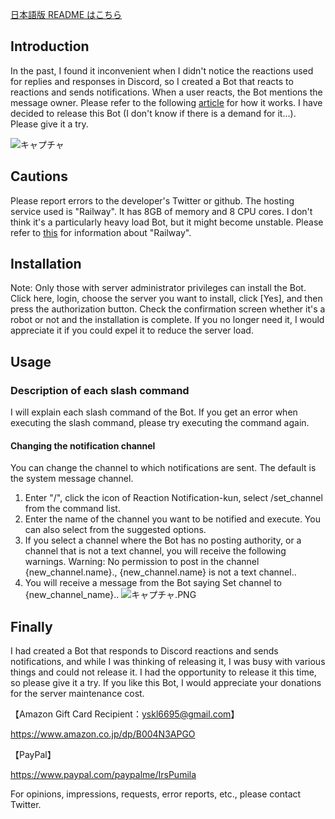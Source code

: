 [日本語版 README はこちら](https://github.com/Pumi1a/ReactionDetect/blob/main/README-ja.md)
## Introduction
In the past, I found it inconvenient when I didn't notice the reactions used for replies and responses in Discord, so I created a Bot that reacts to reactions and sends notifications. When a user reacts, the Bot mentions the message owner. Please refer to the following [article](https://qiita.com/Pumila/items/cf447c24538e13994a38) for how it works. I have decided to release this Bot (I don't know if there is a demand for it...). Please give it a try.

![キャプチャ](https://github.com/Pumi1a/ReactionDetect/assets/61972244/a1be651e-5ef9-4266-ab2b-9ecef81f6927)


## Cautions
Please report errors to the developer's Twitter or github.
The hosting service used is "Railway". It has 8GB of memory and 8 CPU cores. I don't think it's a particularly heavy load Bot, but it might become unstable. Please refer to [this](https://qiita.com/Pumila/items/29f26fb349d5592046ae) for information about "Railway".

## Installation
Note: Only those with server administrator privileges can install the Bot.
Click here, login, choose the server you want to install, click [Yes], and then press the authorization button. Check the confirmation screen whether it's a robot or not and the installation is complete.
If you no longer need it, I would appreciate it if you could expel it to reduce the server load.

## Usage
### Description of each slash command
I will explain each slash command of the Bot. If you get an error when executing the slash command, please try executing the command again.

#### Changing the notification channel
You can change the channel to which notifications are sent. The default is the system message channel.

1. Enter "/", click the icon of Reaction Notification-kun, select /set_channel from the command list.
2. Enter the name of the channel you want to be notified and execute. You can also select from the suggested options.
3. If you select a channel where the Bot has no posting authority, or a channel that is not a text channel, you will receive the following warnings. Warning: No permission to post in the channel {new_channel.name}., {new_channel.name} is not a text channel..
4. You will receive a message from the Bot saying Set channel to {new_channel_name}..
![キャプチャ.PNG](https://qiita-image-store.s3.ap-northeast-1.amazonaws.com/0/1115291/08c532b7-ca08-59f8-18f7-7aaec400dd19.png)


## Finally
I had created a Bot that responds to Discord reactions and sends notifications, and while I was thinking of releasing it, I was busy with various things and could not release it. I had the opportunity to release it this time, so please give it a try.
If you like this Bot, I would appreciate your donations for the server maintenance cost.

【Amazon Gift Card Recipient：yskl6695@gmail.com】

https://www.amazon.co.jp/dp/B004N3APGO

【PayPal】

https://www.paypal.com/paypalme/IrsPumila

For opinions, impressions, requests, error reports, etc., please contact Twitter.
